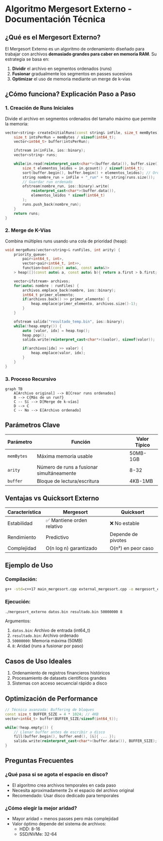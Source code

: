 # Algoritmo Mergesort Externo - Documentación Técnica

## ¿Qué es el Mergesort Externo?

El Mergesort Externo es un algoritmo de ordenamiento diseñado para trabajar con archivos **demasiado grandes para caber en memoria RAM**. Su estrategia se basa en:

1. **Dividir** el archivo en segmentos ordenados (runs)
2. **Fusionar** gradualmente los segmentos en passes sucesivos
3. **Optimizar** el uso de memoria mediante un merge de k-vías

## ¿Cómo funciona? Explicación Paso a Paso

### 1. Creación de Runs Iniciales

Divide el archivo en segmentos ordenados del tamaño máximo que permite la memoria:

```cpp
vector<string> createInitialRuns(const string& inFile, size_t memBytes) {
    size_t intsPerRun = memBytes / sizeof(int64_t);
    vector<int64_t> buffer(intsPerRun);

    ifstream in(inFile, ios::binary);
    vector<string> runs;

    while(in.read(reinterpret_cast<char*>(buffer.data()), buffer.size() * sizeof(int64_t))) {
        size_t elementos_leidos = in.gcount() / sizeof(int64_t);
        sort(buffer.begin(), buffer.begin() + elementos_leidos); // Ordenamiento en memoria
        string nombre_run = inFile + "_run" + to_string(runs.size());
        // Guardar run ordenado
        ofstream(nombre_run, ios::binary).write(
            reinterpret_cast<char*>(buffer.data()),
            elementos_leidos * sizeof(int64_t)
        );
        runs.push_back(nombre_run);
    }
    return runs;
}
```

### 2. Merge de K-Vías

Combina múltiples runs usando una cola de prioridad (heap):

```cpp
void mergeRuns(vector<string>& runFiles, int arity) {
    priority_queue<
        pair<int64_t, int>,
        vector<pair<int64_t, int>>,
        function<bool(const auto&, const auto&)>
    > heap([](const auto& a, const auto& b){ return a.first > b.first; });

    vector<ifstream> archivos;
    for(auto& nombre : runFiles) {
        archivos.emplace_back(nombre, ios::binary);
        int64_t primer_elemento;
        if(archivos.back() >> primer_elemento) {
            heap.emplace(primer_elemento, archivos.size()-1);
        }
    }

    ofstream salida("resultado_temp.bin", ios::binary);
    while(!heap.empty()) {
        auto [valor, idx] = heap.top();
        heap.pop();
        salida.write(reinterpret_cast<char*>(&valor), sizeof(valor));

        if(archivos[idx] >> valor) {
            heap.emplace(valor, idx);
        }
    }
}
```

### 3. Proceso Recursivo

```mermaid
graph TB
    A[Archivo original] --> B[Crear runs ordenados]
    B --> C{Más de un run?}
    C -- Sí --> D[Merge de k-vías]
    D --> C
    C -- No --> E[Archivo ordenado]
```

## Parámetros Clave

| Parámetro  | Función                                   | Valor Típico |
| ---------- | ----------------------------------------- | ------------ |
| `memBytes` | Máxima memoria usable                     | 50MB-1GB     |
| `arity`    | Número de runs a fusionar simultáneamente | 8-32         |
| `buffer`   | Bloque de lectura/escritura               | 4KB-1MB      |

## Ventajas vs Quicksort Externo

| Característica | Mergesort                  | Quicksort          |
| -------------- | -------------------------- | ------------------ |
| Estabilidad    | ✅ Mantiene orden relativo | ❌ No estable      |
| Rendimiento    | Predictivo                 | Depende de pivotes |
| Complejidad    | O(n log n) garantizado     | O(n²) en peor caso |

## Ejemplo de Uso

### Compilación:

```bash
g++ -std=c++17 main_mergesort.cpp external_mergesort.cpp -o mergesort_externo
```

### Ejecución:

```bash
./mergesort_externo datos.bin resultado.bin 50000000 8
```

Argumentos:

1. `datos.bin`: Archivo de entrada (int64_t)
2. `resultado.bin`: Archivo ordenado
3. `50000000`: Memoria máxima (50MB)
4. `8`: Aridad (runs a fusionar por paso)

## Casos de Uso Ideales

1. Ordenamiento de registros financieros históricos
2. Procesamiento de datasets científicos grandes
3. Sistemas con acceso secuencial rápido a disco

## Optimización de Performance

```cpp
// Técnica avanzada: Buffering de bloques
const size_t BUFFER_SIZE = 4 * 1024; // 4KB
vector<int64_t> buffer(BUFFER_SIZE/sizeof(int64_t));

while(!heap.empty()) {
    // Llenar buffer antes de escribir a disco
    fill(buffer.begin(), buffer.end(), [&]{ ... });
    salida.write(reinterpret_cast<char*>(buffer.data()), BUFFER_SIZE);
}
```

## Preguntas Frecuentes

### ¿Qué pasa si se agota el espacio en disco?

- El algoritmo crea archivos temporales en cada paso
- Necesita aproximadamente 2x el espacio del archivo original
- Recomendado: Usar disco dedicado para temporales

### ¿Cómo elegir la mejor aridad?

- Mayor aridad = menos passes pero más complejidad
- Valor óptimo depende del sistema de archivos:
  - HDD: 8-16
  - SSD/NVMe: 32-64
